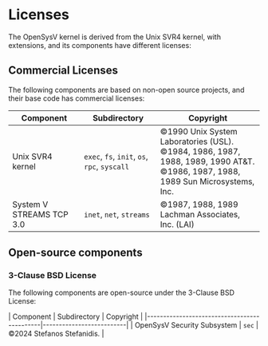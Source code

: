 # Licenses

The OpenSysV kernel is derived from the Unix SVR4 kernel, with extensions, and its components have different licenses:

## Commercial Licenses

The following components are based on non-open source projects, and their base code has commercial licenses:

| Component                                   | Subdirectory                    | Copyright |
|---------------------------------------------|---------------------------------|-----------|
| Unix SVR4 kernel                            | `exec`, `fs`, `init`, `os`, `rpc`, `syscall` | &copy;1990 Unix System Laboratories (USL).</br>&copy;1984, 1986, 1987, 1988, 1989, 1990 AT&T.</br>&copy;1986, 1987, 1988, 1989 Sun Microsystems, Inc. |
| System V STREAMS TCP 3.0                    | `inet`, `net`, `streams`        | &copy;1987, 1988, 1989 Lachman Associates, Inc. (LAI) |

## Open-source components

### 3-Clause BSD License
The following components are open-source under the 3-Clause BSD License:

| Component                                   | Subdirectory | Copyright |
|---------------------------------------------|--------------------------|
| OpenSysV Security Subsystem                 | `sec`        | &copy;2024 Stefanos Stefanidis. |

